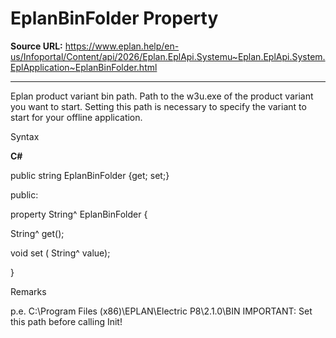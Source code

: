 # EplanBinFolder Property

**Source URL:** https://www.eplan.help/en-us/Infoportal/Content/api/2026/Eplan.EplApi.Systemu~Eplan.EplApi.System.EplApplication~EplanBinFolder.html

---

Eplan product variant bin path. Path to the w3u.exe of the product variant you want to start. Setting this path is necessary to specify the variant to start for your offline application.

Syntax

**C#**



public string EplanBinFolder {get; set;}

public:

property String^ EplanBinFolder {

   String^ get();

   void set (    String^ value);

}


Remarks

p.e. C:\Program Files (x86)\EPLAN\Electric P8\2.1.0\BIN IMPORTANT: Set this path before calling Init!
